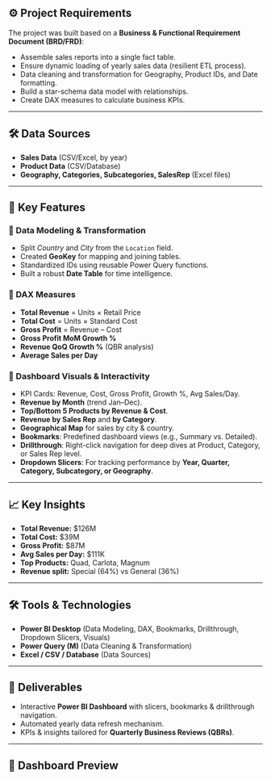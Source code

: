 ## ⚙️ Project Requirements  
The project was built based on a **Business & Functional Requirement Document (BRD/FRD)**:  
- Assemble sales reports into a single fact table.  
- Ensure dynamic loading of yearly sales data (resilient ETL process).  
- Data cleaning and transformation for Geography, Product IDs, and Date formatting.  
- Build a star-schema data model with relationships.  
- Create DAX measures to calculate business KPIs.  

---

## 🛠️ Data Sources  
- **Sales Data** (CSV/Excel, by year)  
- **Product Data** (CSV/Database)  
- **Geography, Categories, Subcategories, SalesRep** (Excel files)  

---

## 🔑 Key Features  

### 🔹 Data Modeling & Transformation  
- Split *Country* and *City* from the `Location` field.  
- Created **GeoKey** for mapping and joining tables.  
- Standardized IDs using reusable Power Query functions.  
- Built a robust **Date Table** for time intelligence.  

### 🔹 DAX Measures  
- **Total Revenue** = Units × Retail Price  
- **Total Cost** = Units × Standard Cost  
- **Gross Profit** = Revenue – Cost  
- **Gross Profit MoM Growth %**  
- **Revenue QoQ Growth %** (QBR analysis)  
- **Average Sales per Day**  

### 🔹 Dashboard Visuals & Interactivity  
- KPI Cards: Revenue, Cost, Gross Profit, Growth %, Avg Sales/Day.  
- **Revenue by Month** (trend Jan–Dec).  
- **Top/Bottom 5 Products by Revenue & Cost**.  
- **Revenue by Sales Rep** and **by Category**.  
- **Geographical Map** for sales by city & country.  
- **Bookmarks**: Predefined dashboard views (e.g., Summary vs. Detailed).  
- **Drillthrough**: Right-click navigation for deep dives at Product, Category, or Sales Rep level.  
- **Dropdown Slicers**: For tracking performance by **Year, Quarter, Category, Subcategory, or Geography**.  

---

## 📈 Key Insights  
- **Total Revenue:** $126M  
- **Total Cost:** $39M  
- **Gross Profit:** $87M  
- **Avg Sales per Day:** $111K  
- **Top Products:** Quad, Carlota, Magnum  
- **Revenue split:** Special (64%) vs General (36%)  

---

## 🛠️ Tools & Technologies  
- **Power BI Desktop** (Data Modeling, DAX, Bookmarks, Drillthrough, Dropdown Slicers, Visuals)  
- **Power Query (M)** (Data Cleaning & Transformation)  
- **Excel / CSV / Database** (Data Sources)  

---

## 🚀 Deliverables  
- Interactive **Power BI Dashboard** with slicers, bookmarks & drillthrough navigation.  
- Automated yearly data refresh mechanism.  
- KPIs & insights tailored for **Quarterly Business Reviews (QBRs)**.  

---

## 📸 Dashboard Preview
